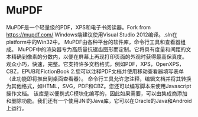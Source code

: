 # MuPDF
MuPDF是一个轻量级的PDF，XPS和电子书阅读器。Fork from https://mupdf.com/
Windows端建议使用Visual Studio 2012编译。.sln在platform中的Win32中。
MuPDF由各种平台的软件库，命令行工具和查看器组成。
MuPDF中的渲染器专为高质量抗锯齿图形而定制。它将具有度量和间距的文本精确到像素的分数内，以便在屏幕上再现打印页面的外观时获得最高保真度。
观众小巧，快速，完整。它支持许多文档格式，例如PDF，XPS，OpenXPS，CBZ，EPUB和FictionBook 2.您可以注释PDF文档并使用移动查看器填写表单（此功能即将推出到桌面查看器）。
命令行工具允许您注释，编辑文档并将其转换为其他格式，如HTML，SVG，PDF和CBZ。您还可以编写脚本来使用Javascript操作文档。
该库是以便携式C模块化编写的，因此如果需要，可以由集成商添加和删除功能。我们还有一个使用JNI的Java库，它可以在Oracle的Java和Android上运行。
